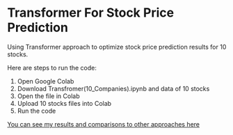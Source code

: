 # Transformer For Stock Price Prediction
Using Transformer approach to optimize stock price prediction results for 10 stocks.

Here are steps to run the code: 
1. Open Google Colab
2. Download Transfromer(10_Companies).ipynb and data of 10 stocks
3. Open the file in Colab
4. Upload 10 stocks files into Colab
5. Run the code

[You can see my results and comparisons to other approaches here](https://drive.google.com/drive/folders/1UM1biVocaGIN-8sI9jzJLhMHIsU38rif?fbclid=IwAR0vpI4n7VIuUb6r1EuCMLEvsyp_p0wDlfdE5JjpbBCQeNMclQdjXEFo73g_aem_Aca4o68SAqp1MTIjZeUFC-LiMeU1Bj1c86TJfO7PBXEXkIkS0H1wFqRKhjcfHJbRh-Co5qq1iKj6_s_VfH5WI4UZ)
